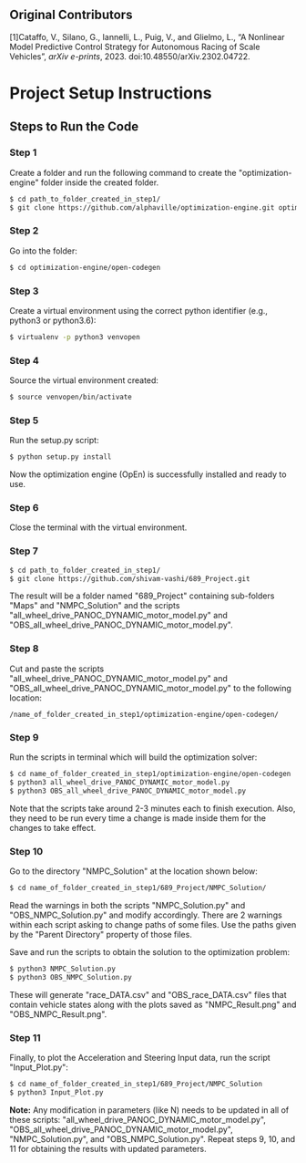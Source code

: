 ## Original Contributors

[1]Cataffo, V., Silano, G., Iannelli, L., Puig, V., and Glielmo, L., “A Nonlinear Model Predictive Control Strategy for Autonomous Racing of Scale Vehicles”, <i>arXiv e-prints</i>, 2023. doi:10.48550/arXiv.2302.04722.



# Project Setup Instructions

## Steps to Run the Code

### Step 1
Create a folder and run the following command to create the "optimization-engine" folder inside the created folder.

```bash
$ cd path_to_folder_created_in_step1/
$ git clone https://github.com/alphaville/optimization-engine.git optimization-engine
```

### Step 2
Go into the folder:

```bash
$ cd optimization-engine/open-codegen
```

### Step 3
Create a virtual environment using the correct python identifier (e.g., python3 or python3.6):

```bash
$ virtualenv -p python3 venvopen
```

### Step 4
Source the virtual environment created:

```bash
$ source venvopen/bin/activate
```

### Step 5
Run the setup.py script:

```bash
$ python setup.py install
```

Now the optimization engine (OpEn) is successfully installed and ready to use.

### Step 6
Close the terminal with the virtual environment.

### Step 7

```bash
$ cd path_to_folder_created_in_step1/
$ git clone https://github.com/shivam-vashi/689_Project.git
```

The result will be a folder named "689_Project" containing sub-folders "Maps" and "NMPC_Solution" and the scripts "all_wheel_drive_PANOC_DYNAMIC_motor_model.py" and "OBS_all_wheel_drive_PANOC_DYNAMIC_motor_model.py".

### Step 8
Cut and paste the scripts "all_wheel_drive_PANOC_DYNAMIC_motor_model.py" and "OBS_all_wheel_drive_PANOC_DYNAMIC_motor_model.py" to the following location:

```plaintext
/name_of_folder_created_in_step1/optimization-engine/open-codegen/
```

### Step 9
Run the scripts in terminal which will build the optimization solver:

```bash
$ cd name_of_folder_created_in_step1/optimization-engine/open-codegen
$ python3 all_wheel_drive_PANOC_DYNAMIC_motor_model.py
$ python3 OBS_all_wheel_drive_PANOC_DYNAMIC_motor_model.py
```

Note that the scripts take around 2-3 minutes each to finish execution. Also, they need to be run every time a change is made inside them for the changes to take effect.

### Step 10
Go to the directory "NMPC_Solution" at the location shown below:

```bash
$ cd name_of_folder_created_in_step1/689_Project/NMPC_Solution/
```

Read the warnings in both the scripts "NMPC_Solution.py" and "OBS_NMPC_Solution.py" and modify accordingly. There are 2 warnings within each script asking to change paths of some files. Use the paths given by the "Parent Directory" property of those files.

Save and run the scripts to obtain the solution to the optimization problem:

```bash
$ python3 NMPC_Solution.py
$ python3 OBS_NMPC_Solution.py
```

These will generate "race_DATA.csv" and "OBS_race_DATA.csv" files that contain vehicle states along with the plots saved as "NMPC_Result.png" and "OBS_NMPC_Result.png".

### Step 11
Finally, to plot the Acceleration and Steering Input data, run the script "Input_Plot.py":

```bash
$ cd name_of_folder_created_in_step1/689_Project/NMPC_Solution
$ python3 Input_Plot.py
```

**Note:** Any modification in parameters (like N) needs to be updated in all of these scripts: "all_wheel_drive_PANOC_DYNAMIC_motor_model.py", "OBS_all_wheel_drive_PANOC_DYNAMIC_motor_model.py", "NMPC_Solution.py", and "OBS_NMPC_Solution.py". Repeat steps 9, 10, and 11 for obtaining the results with updated parameters.
